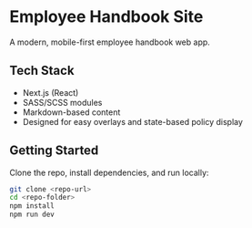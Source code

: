 # Employee Handbook Site

A modern, mobile-first employee handbook web app.

## Tech Stack

- Next.js (React)
- SASS/SCSS modules
- Markdown-based content
- Designed for easy overlays and state-based policy display

## Getting Started

Clone the repo, install dependencies, and run locally:

```bash
git clone <repo-url>
cd <repo-folder>
npm install
npm run dev
